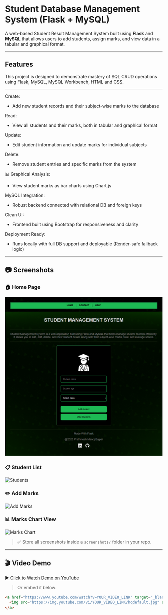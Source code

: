 

# Student Database Management System (Flask + MySQL)

A web-based Student Result Management System built using **Flask** and **MySQL** that allows users to add students, assign marks, and view data in a tabular and graphical format.

---

## Features

This project is designed to demonstrate mastery of SQL CRUD operations using Flask, MySQL, MySQL Workbench, HTML and CSS.

---

Create:
 - Add new student records and their subject-wise marks to the database

Read:
  - View all students and their marks, both in tabular and graphical format

Update:
  - Edit student information and update marks for individual subjects

Delete:
  - Remove student entries and specific marks from the system

📊 Graphical Analysis:
  - View student marks as bar charts using Chart.js

MySQL Integration:
  - Robust backend connected with relational DB and foreign keys

Clean UI:
  - Frontend built using Bootstrap for responsiveness and clarity

Deployment Ready:
  - Runs locally with full DB support and deployable (Render-safe fallback logic)



---

## 📷 Screenshots

### 🏠 Home Page
<img src="static/stdb_ss_1.png" alt="Home Page" width="600" height="auto"/>


### 📋 Student List
![Students](screenshots/students.png)

### ✏️ Add Marks
![Add Marks](screenshots/add_marks.png)

### 📊 Marks Chart View
![Marks Chart](screenshots/marks_chart.png)

> ✅ Store all screenshots inside a `screenshots/` folder in your repo.

---

## 🎬 Video Demo

[▶️ Click to Watch Demo on YouTube](https://www.youtube.com/watch?v=YOUR_VIDEO_LINK)

> Or embed it below:

```html
<a href="https://www.youtube.com/watch?v=YOUR_VIDEO_LINK" target="_blank">
  <img src="https://img.youtube.com/vi/YOUR_VIDEO_LINK/hqdefault.jpg" alt="Watch the demo" width="500">
</a>
```
